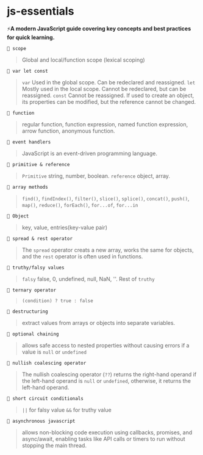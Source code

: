 # js-essentials

⚡**A modern JavaScript guide covering key concepts and best practices for quick learning.**

`🔹 scope`

> Global and local/function scope (lexical scoping)<br>

`🔹 var let const`

> `var` Used in the global scope. Can be redeclared and reassigned.
> `let` Mostly used in the local scope. Cannot be redeclared, but can be reassigned.
> `const` Cannot be reassigned. If used to create an object, its properties can be modified, but the reference cannot be changed.<br>

`🔹 function`

> regular function, function expression, named function expression, arrow function, anonymous function.<br>

`🔹 event handlers`

> JavaScript is an event-driven programming language.<br>

`🔹 primitive & reference`

> `Primitive` string, number, boolean.
> `reference` object, array. <br>

`🔹 array methods`

> `find()`, `findIndex()`, `filter()`, `slice()`, `splice()`, `concat()`, `push()`, `map()`, `reduce()`, `forEach()`, `for...of`, `for...in`<br>

`🔹 Object`

> key, value, entries(key-value pair)<br>

`🔹 spread & rest operator`

> The `spread` operator creats a new array, works the same for objects, and the `rest` operator is often used in functions.<br>

`🔹 truthy/falsy values`

> `falsy` false, 0, undefined, null, NaN, ''. Rest of `truthy`<br>

`🔹 ternary operator`

> `(condition) ? true : false`<br>

`🔹 destructuring`

> extract values from arrays or objects into separate variables.<br>

`🔹 optional chaining`

> allows safe access to nested properties without causing errors if a value is `null` or `undefined`<br>

`🔹 nullish coalescing operator`

> The nullish coalescing operator (`??`) returns the right-hand operand if the left-hand operand is `null` or `undefined`, otherwise, it returns the left-hand operand.<br>

`🔹 short circuit conditionals`

> `||` for falsy value `&&` for truthy value<br>

`🔹 asynchronous javascript`

> allows non-blocking code execution using callbacks, promises, and async/await, enabling tasks like API calls or timers to run without stopping the main thread.<br>
